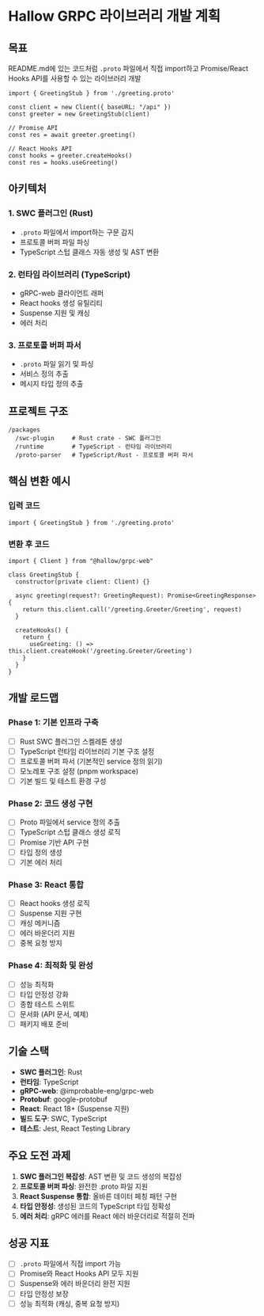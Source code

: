 # Hallow GRPC 라이브러리 개발 계획

## 목표

README.md에 있는 코드처럼 `.proto` 파일에서 직접 import하고 Promise/React Hooks API를 사용할 수 있는 라이브러리 개발

```tsx
import { GreetingStub } from './greeting.proto'

const client = new Client({ baseURL: "/api" })
const greeter = new GreetingStub(client)

// Promise API
const res = await greeter.greeting()

// React Hooks API
const hooks = greeter.createHooks()
const res = hooks.useGreeting()
```

## 아키텍처

### 1. SWC 플러그인 (Rust)
- `.proto` 파일에서 import하는 구문 감지
- 프로토콜 버퍼 파일 파싱
- TypeScript 스텁 클래스 자동 생성 및 AST 변환

### 2. 런타임 라이브러리 (TypeScript)
- gRPC-web 클라이언트 래퍼
- React hooks 생성 유틸리티  
- Suspense 지원 및 캐싱
- 에러 처리

### 3. 프로토콜 버퍼 파서
- `.proto` 파일 읽기 및 파싱
- 서비스 정의 추출
- 메시지 타입 정의 추출

## 프로젝트 구조

```
/packages
  /swc-plugin     # Rust crate - SWC 플러그인
  /runtime        # TypeScript - 런타임 라이브러리
  /proto-parser   # TypeScript/Rust - 프로토콜 버퍼 파서
```

## 핵심 변환 예시

### 입력 코드
```tsx
import { GreetingStub } from './greeting.proto'
```

### 변환 후 코드
```tsx
import { Client } from "@hallow/grpc-web"

class GreetingStub {
  constructor(private client: Client) {}
  
  async greeting(request?: GreetingRequest): Promise<GreetingResponse> {
    return this.client.call('/greeting.Greeter/Greeting', request)
  }
  
  createHooks() {
    return {
      useGreeting: () => this.client.createHook('/greeting.Greeter/Greeting')
    }
  }
}
```

## 개발 로드맵

### Phase 1: 기본 인프라 구축
- [ ] Rust SWC 플러그인 스켈레톤 생성
- [ ] TypeScript 런타임 라이브러리 기본 구조 설정
- [ ] 프로토콜 버퍼 파서 (기본적인 service 정의 읽기)
- [ ] 모노레포 구조 설정 (pnpm workspace)
- [ ] 기본 빌드 및 테스트 환경 구성

### Phase 2: 코드 생성 구현
- [ ] Proto 파일에서 service 정의 추출
- [ ] TypeScript 스텁 클래스 생성 로직
- [ ] Promise 기반 API 구현
- [ ] 타입 정의 생성
- [ ] 기본 에러 처리

### Phase 3: React 통합
- [ ] React hooks 생성 로직
- [ ] Suspense 지원 구현
- [ ] 캐싱 메커니즘
- [ ] 에러 바운더리 지원
- [ ] 중복 요청 방지

### Phase 4: 최적화 및 완성
- [ ] 성능 최적화
- [ ] 타입 안정성 강화
- [ ] 종합 테스트 스위트
- [ ] 문서화 (API 문서, 예제)
- [ ] 패키지 배포 준비

## 기술 스택

- **SWC 플러그인**: Rust
- **런타임**: TypeScript
- **gRPC-web**: @improbable-eng/grpc-web
- **Protobuf**: google-protobuf
- **React**: React 18+ (Suspense 지원)
- **빌드 도구**: SWC, TypeScript
- **테스트**: Jest, React Testing Library

## 주요 도전 과제

1. **SWC 플러그인 복잡성**: AST 변환 및 코드 생성의 복잡성
2. **프로토콜 버퍼 파싱**: 완전한 .proto 파일 지원
3. **React Suspense 통합**: 올바른 데이터 페칭 패턴 구현
4. **타입 안정성**: 생성된 코드의 TypeScript 타입 정확성
5. **에러 처리**: gRPC 에러를 React 에러 바운더리로 적절히 전파

## 성공 지표

- [ ] `.proto` 파일에서 직접 import 가능
- [ ] Promise와 React Hooks API 모두 지원
- [ ] Suspense와 에러 바운더리 완전 지원
- [ ] 타입 안정성 보장
- [ ] 성능 최적화 (캐싱, 중복 요청 방지)
